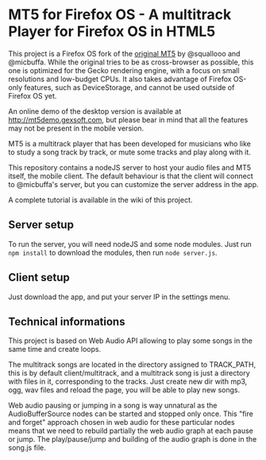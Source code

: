 MT5 for Firefox OS - A multitrack Player for Firefox OS in HTML5
===========

This project is a Firefox OS fork of the [original MT5](https://github.com/squallooo/MT5) by @squallooo and @micbuffa. While the original tries to be as cross-browser as possible, this one is optimized for the Gecko rendering engine, with a focus on small resolutions and low-budget CPUs. It also takes advantage of Firefox OS-only features, such as DeviceStorage, and cannot be used outside of Firefox OS yet.

An online demo of the desktop version is available at http://mt5demo.gexsoft.com, but please bear in mind that all the features may not be present in the mobile version.

MT5 is a multitrack player that has been developed for musicians who like to study a song track by track, or mute some tracks and play along with it.

This repository contains a nodeJS server to host your audio files and MT5 itself, the mobile client. The default behaviour is that the client will connect to @micbuffa's server, but you can customize the server address in the app.

A complete tutorial is available in the wiki of this project.

Server setup
-----------

To run the server, you will need nodeJS and some node modules. Just run `npm install` to download the modules, then run `node server.js`.

Client setup
-----------

Just download the app, and put your server IP in the settings menu.

Technical informations
-----------

This project is based on Web Audio API allowing to play some songs in the same time and create loops.

The multitrack songs are located in the directory assigned to TRACK_PATH, this is by default client/multitrack, and a multitrack song is just a directory with files in it, corresponding to the tracks. Just create new dir with mp3, ogg, wav files and reload the page, you will be able to play new songs.

Web audio pausing or jumping in a song is way unnatural as the AudioBufferSource nodes can be started and stopped only once. This "fire and forget" approach chosen in web audio for these particular nodes means that we need to rebuild partially the web audio graph at each pause or jump. The play/pause/jump and building of the audio graph is done in the song.js file.